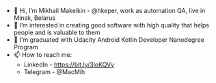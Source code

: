 - 👋 Hi, I’m Mikhail Makeikin - @hkeper, work as automation QA, live in Minsk, Belarus
- 👀 I’m interested in creating good software with high quality that helps people and is valuable to them
- 🌱 I'm graduated with Udacity Android Kotlin Developer Nanodegree Program
- 📫 How to reach me:
  - LinkedIn - https://bit.ly/3loKQVy
  - Telegram - @MacMih

<!---
hkeper/hkeper is a ✨ special ✨ repository because its `README.md` (this file) appears on your GitHub profile.
You can click the Preview link to take a look at your changes.
--->

